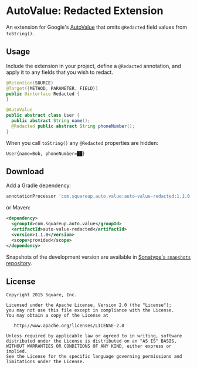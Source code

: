 # AutoValue: Redacted Extension

An extension for Google's [AutoValue](https://github.com/google/auto/tree/master/value) that omits
`@Redacted` field values from `toString()`.


## Usage

Include the extension in your project, define a `@Redacted` annotation, and apply it to any
fields that you wish to redact.

```java
@Retention(SOURCE)
@Target({METHOD, PARAMETER, FIELD})
public @interface Redacted {
}
```

```java
@AutoValue
public abstract class User {
  public abstract String name();
  @Redacted public abstract String phoneNumber();
}
```

When you call `toString()` any `@Redacted` properties are hidden:
```
User{name=Bob, phoneNumber=██}
```


## Download

Add a Gradle dependency:

```groovy
annotationProcessor 'com.squareup.auto.value:auto-value-redacted:1.1.0'
```

or Maven:
```xml
<dependency>
  <groupId>com.squareup.auto.value</groupId>
  <artifactId>auto-value-redacted</artifactId>
  <version>1.1.0</version>
  <scope>provided</scope>
</dependency>
```

Snapshots of the development version are available in [Sonatype's `snapshots` repository][snap].


## License

```
Copyright 2015 Square, Inc.

Licensed under the Apache License, Version 2.0 (the "License");
you may not use this file except in compliance with the License.
You may obtain a copy of the License at

   http://www.apache.org/licenses/LICENSE-2.0

Unless required by applicable law or agreed to in writing, software
distributed under the License is distributed on an "AS IS" BASIS,
WITHOUT WARRANTIES OR CONDITIONS OF ANY KIND, either express or implied.
See the License for the specific language governing permissions and
limitations under the License.
```




 [snap]: https://oss.sonatype.org/content/repositories/snapshots/
 [apt]: https://bitbucket.org/hvisser/android-apt

